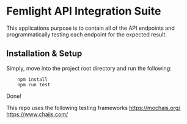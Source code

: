# Femlight API Integration Suite
This applications purpose is to contain all of the API endpoints and programmatically testing each endpoint for the expected result.

## Installation & Setup
Simply, move into the project root directory and run the following:
```
    npm install
    npm run test
```
Done!



This repo uses the following testing frameworks
https://mochajs.org/
https://www.chaijs.com/
